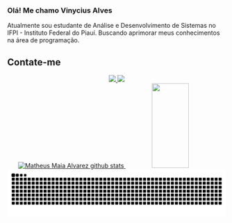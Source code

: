 ### Olá! Me chamo Vinycius Alves

<p>Atualmente sou estudante de Análise e Desenvolvimento de Sistemas no IFPI - Instituto Federal do Piauí. Buscando aprimorar meus conhecimentos na área de programação.
</p>

## Contate-me

<div align="center">
<a href="vinyciusalves155@gmail.com" target="_blank"><img src="https://img.shields.io/badge/Gmail-D14836?style=for-the-badge&logo=gmail&logoColor=white"</a>
    <a href="https://www.instagram.com/vinycius.alvess?igsh=MTlrMzVxNzNjNnNtaQ==" target="_blank"><img src="https://img.shields.io/badge/-Instagram-%23E4405F?style=for-the-badge&logo=instagram&logoColor=white"</a>
</div>

<div align="center">  
  <img width="49%" height="195px" src="https://github-readme-stats.vercel.app/api?username=VINYCIU51&show_icons=true&count_private=true&hide_border=true&title_color=DCDCDC&icon_color=DCDCDC&text_color=c9d1d9&bg_color=0d1117" alt="Matheus Maia Alvarez github stats"/> 
  <img width="41%" height="195px" src="https://github-readme-stats.vercel.app/api/top-langs/?username=VINYCIU51&layout=compact&hide_border=true&title_color=DCDCDC&text_color=DCDCDC&bg_color=0d1117" />
</div>

<picture align="center">
  <source media="(prefers-color-scheme: dark)" srcset="https://raw.githubusercontent.com/VINYCIU51/VINYCIU51/output/github-contribution-grid-snake-dark.svg">
  <source media="(prefers-color-scheme: light)" srcset="https://raw.githubusercontent.com/VINYCIU51/VINYCIU51/output/github-contribution-grid-snake-dark.svg">
  <img align="center" alt="github contribution grid snake animation" src="https://raw.githubusercontent.com/VINYCIU51/VINYCIU51/output/github-contribution-grid-snake.svg">
</picture>
